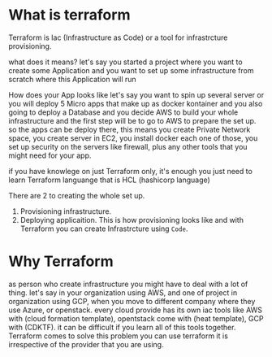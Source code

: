 # What is terraform
Terraform is Iac (Infrastructure as Code) or a tool for infrastrcture provisioning.

what does it means?
let's say you started a project where you want to create some Application 
and you want to set up some infrastructure from scratch where this Application will run 

How does your App looks like
let's say you want to spin up several server or you will deploy 5 Micro apps that make up as docker kontainer 
and you also going to deploy a Database and you decide AWS to build your whole infrastructure and the first step will be to go to AWS to prepare the set up.
so the apps can be deploy there, this means you create Private Network space, you create server in EC2, you install docker each one of those, 
you set up security on the servers like firewall, plus any other tools that you might need for your app.

if you have knowlege on just Terraform only, it's enough you just need to learn Terraform languange that is HCL (hashicorp language)

There are 2 to creating the whole set up. 
1. Provisioning infrastructure. 
2. Deploying applicaition. 
This is how provisioning looks like and with Terraform you can create Infrastrcture using `Code`.

# Why Terraform 
as person who create infrastructure you might have to deal with a lot of thing. 
let's say in your organization using AWS, and one of project in organization using GCP, when you move to different company where they use Azure, or openstack.
every cloud provide has its own iac tools like AWS with (cloud formation template), opentstack come with (heat template), GCP with (CDKTF). 
it can be difficult if you learn all of this tools together. Terraform comes to solve this problem you can use terraform it is irrespective of the provider that you are using.
